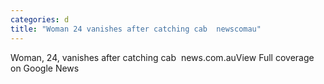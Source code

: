 ```yaml
---
categories: d
title: "Woman 24 vanishes after catching cab  newscomau"
---
```

Woman, 24, vanishes after catching cab&nbsp;&nbsp;news.com.auView Full coverage on Google News